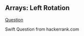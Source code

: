 ## Arrays: Left Rotation

[Question](https://www.hackerrank.com/challenges/ctci-array-left-rotation)

Swift
Question from hackerrank.com
